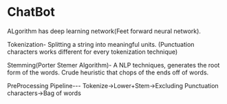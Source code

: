 # ChatBot

ALgorithm has deep learning network(Feet forward neural network).

Tokenization- Splitting a string into meaningful units.
(Punctuation characters works different for every tokenization technique)

Stemming(Porter Stemer Algorithm)- A NLP techniques, generates the root form of the words.
Crude heuristic that chops of the ends off of words.

PreProcessing Pipeline---
Tokenize->Lower+Stem->Excluding Punctuation characters->Bag of words

